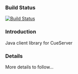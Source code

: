 ### Build Status
[![Build Status](https://travis-ci.org/creising/CueServer-Client.png)](https://travis-ci.org/creising/CueServer-Client)

### Introduction
Java client library for CueServer

### Details
More details to follow... 
